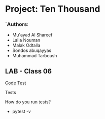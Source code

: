 # Project: Ten Thousand
### `Authors:  
- Mu'ayad Al Shareef
- Laila Nouman
- Malak Odtalla 
- Sondos abuqayyas
- Muhammad Tarboush
## LAB - Class 06

[//]: # (Setup)

[//]: # (.env requirements &#40;where applicable&#41;)

[//]: # (i.e.)

[//]: # ()
[//]: # (PORT - Port Number)

[//]: # (DATABASE_URL - URL to the running Postgres instance/db)

[//]: # (How to initialize/run your application &#40;where applicable&#41;)

[Code](https://github.com/muhammadqasemtarboush1/ten-thousand/tree/main/ten-thousand)
[Test](https://github.com/muhammadqasemtarboush1/ten-thousand/tree/main/ten-thousand/tests)

[//]: # (How to use your library &#40;where applicable&#41;)
Tests

How do you run tests?
* pytest -v

[//]: # (Any tests of note?)

[//]: # (Describe any tests that you did not complete, skipped, etc)